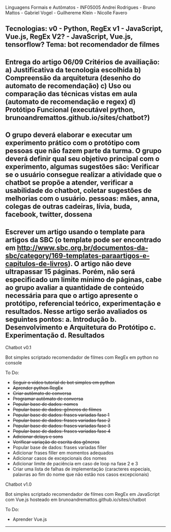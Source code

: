 Linguagens Formais e Autômatos - INF05005
Andrei Rodrigues - Bruno Mattos - Gabriel Vogel - Guilhereme Klein - Nicolle Favero

Tecnologias:
v0 - Python, RegEx
v1 - JavaScript, Vue.js, RegEx
V2? - JavaScript, Vue.js, tensorflow?
Tema: bot recomendador de filmes
----------------------------------------------------------------------------------------------------------------------
Entrega do artigo 06/09
Critérios de availiação:
a) Justificativa da tecnologia escolhida
b) Compreensão da arquitetura (desenho do automato de recomendação)
c) Uso ou comparação das técnicas vistas em aula (automato de recomendação e regex)
d) Protótipo Funcional (executável python, brunoandremattos.github.io/sites/chatbot?)
----------------------------------------------------------------------------------------------------------------------
O grupo deverá elaborar e executar um experimento prático com o
protótipo com pessoas que não fazem parte da turma.
O grupo deverá definir qual seu objetivo principal com o experimento, algumas sugestões são: 
Verificar se o usuário consegue realizar a atividade que o chatbot se propõe a atender, verificar a usabilidade do chatbot,
coletar sugestões de melhorias com o usuário.
pessoas: mães, anna, colegas de outras cadeiras, lívia, buda, facebook, twitter, dossena 
----------------------------------------------------------------------------------------------------------------------
Escrever um artigo usando o template para artigos da SBC (o template pode ser
encontrado em http://www.sbc.org.br/documentos-da-sbc/category/169-templates-paraartigos-e-capitulos-de-livros). O artigo não deve ultrapassar 15 páginas. Porém, não será
especificado um limite mínimo de páginas, cabe ao grupo avaliar a quantidade de conteúdo
necessária para que o artigo apresente o protótipo, referencial teórico, experimentação e
resultados. Nesse artigo serão avaliados os seguintes pontos:
a. Introdução
b. Desenvolvimento e Arquitetura do Protótipo
c. Experimentação
d. Resultados
------------------------------------------------------------------------------------------------------------------------

Chatbot v0.1

Bot simples scriptado recomendador de filmes com RegEx em python no console

To Do:
* ~~Seguir o vídeo tutorial de bot simples em python~~
* ~~Aprender python RegEx~~
* ~~Criar autômato de conversa~~
* ~~Programar autômato de conversa~~
* ~~Popular base de dados: nomes~~
* ~~Popular base de dados: gêneros de filmes~~
* ~~Popular base de dados: frases variadas fase 1~~
* ~~Popular base de dados: frases variadas fase 2~~
* ~~Popular base de dados: frases variadas fase 3~~
* ~~Popular base de dados: frases variadas fase 4~~
* ~~Adicionar delays e sons~~
* ~~Verificar variação de escrita dos gêneros~~
* Popular base de dados: frases variadas filler
* Adicionar frases filler em momentos adequados
* Adicionar casos de excepcionais dos nomes
* Adicionar limite de paciência em caso de loop na fase 2 e 3
* Criar uma lista de falhas de implementação (caracteres especiais, palavras ao fim do nome que não estão nos casos excepcionais)

Chatbot v1.0

Bot simples scriptado recomendador de filmes com RegEx em JavaScript com Vue.js hosteado em brunoandremattos.github.io/sites/chatbot

To Do:
* Aprender Vue.js

------------------------------------------------------------------------------------------------------------------------
